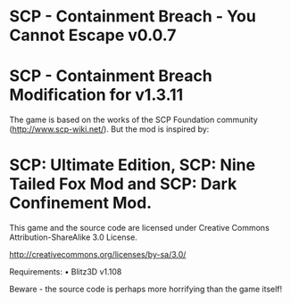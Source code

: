 # SCP - Containment Breach - You Cannot Escape v0.0.7
# SCP - Containment Breach Modification for v1.3.11

The game is based on the works of the SCP Foundation community (http://www.scp-wiki.net/).
But the mod is inspired by:
# SCP: Ultimate Edition, SCP: Nine Tailed Fox Mod and SCP: Dark Confinement Mod.

This game and the source code are licensed under Creative Commons Attribution-ShareAlike 3.0 License.

http://creativecommons.org/licenses/by-sa/3.0/

Requirements:
•	Blitz3D v1.108

Beware - the source code is perhaps more horrifying than the game itself!
